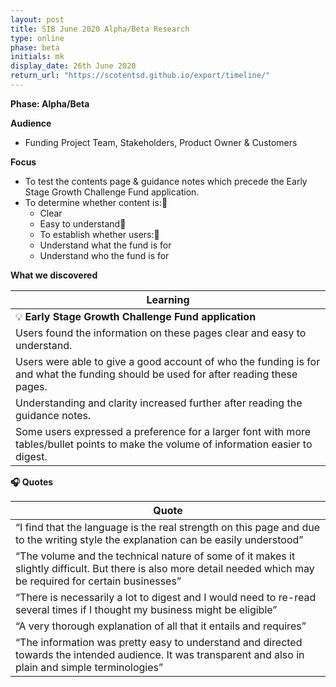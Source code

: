 ```yaml
---
layout: post
title: SIB June 2020 Alpha/Beta Research
type: online
phase: beta
initials: mk
display_date: 26th June 2020
return_url: "https://scotentsd.github.io/export/timeline/"
---
```


**Phase: Alpha/Beta**

**Audience**
- Funding Project Team, Stakeholders, Product Owner & Customers

**Focus**
- To test the contents page & guidance notes which precede the Early Stage Growth Challenge Fund application.
- To determine whether content is:
   - Clear
   - Easy to understand
   - To establish whether users:
   - Understand what the fund is for
   - Understand who the fund is for

**What we discovered**

| Learning
| ---
| 💡  **Early Stage Growth Challenge Fund application**
| Users found the information on these pages clear and easy to understand.
| Users were able to give a good account of who the funding is for and what the funding should be used for after reading these pages.
| Understanding and clarity increased further after reading the guidance notes.
| Some users expressed a preference for a larger font with more tables/bullet points to make the volume of information easier to digest.

**🎧 Quotes**

| Quote
| ---
| “I find that the language is the real strength on this page and due to the writing style the explanation can be easily understood”
| “The volume and the technical nature of some of it makes it slightly difficult. But there is also more detail needed which may be required for certain businesses”
| “There is necessarily a lot to digest and I would need to re-read several times if I thought my business might be eligible”
| “A very thorough explanation of all that it entails and requires”
| “The information was pretty easy to understand and directed towards the intended audience. It was transparent and also in plain and simple terminologies”

<!--more-->
